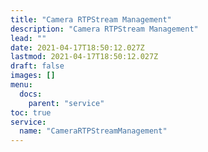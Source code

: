 ```yaml
---
title: "Camera RTPStream Management"
description: "Camera RTPStream Management"
lead: ""
date: 2021-04-17T18:50:12.027Z
lastmod: 2021-04-17T18:50:12.027Z
draft: false
images: []
menu:
  docs:
    parent: "service"
toc: true
service:
  name: "CameraRTPStreamManagement"
---
```

